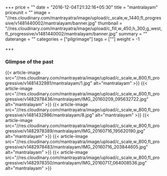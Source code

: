 +++
price = ""
date = "2016-12-04T21:32:16+05:30"
title = "mantralayam"
priceunit = ""
image = "//res.cloudinary.com/mantrayatra/image/upload/c_scale,w_1440,fl_progressive/v1481440002/mantralayam/banner.jpg"
thumbnail = "//res.cloudinary.com/mantrayatra/image/upload/c_fill,w_450,h_300,g_west,fl_progressive/v1481440002/mantralayam/banner.jpg"
summary = ""
daterange = ""
categories = ["pilgrimage"]
tags = [""]
weight = -1

+++

### Glimpse of the past

{{< article-image src="//res.cloudinary.com/mantrayatra/image/upload/c_scale,w_800,fl_progressive/v1481432981/mantralayam/1.jpg" alt="mantralayam" >}}
{{< article-image src="//res.cloudinary.com/mantrayatra/image/upload/c_scale,w_800,fl_progressive/v1482978436/mantralayam/IMG_20160209_095632722.jpg" alt="mantralayam" >}}
{{< article-image src="//res.cloudinary.com/mantrayatra/image/upload/c_scale,w_800,fl_progressive/v1481432986/mantralayam/8.jpg" alt="mantralayam" >}}
{{< article-image src="//res.cloudinary.com/mantrayatra/image/upload/c_scale,w_800,fl_progressive/v1482978389/mantralayam/IMG_20160716_195620190.jpg" alt="mantralayam" >}}
{{< article-image src="//res.cloudinary.com/mantrayatra/image/upload/c_scale,w_800,fl_progressive/v1482978483/mantralayam/IMG_20160716_203844605.jpg" alt="mantralayam" >}}
{{< article-image src="//res.cloudinary.com/mantrayatra/image/upload/c_scale,w_800,fl_progressive/v1482978350/mantralayam/IMG_20160717_064008536.jpg" alt="mantralayam" >}}
